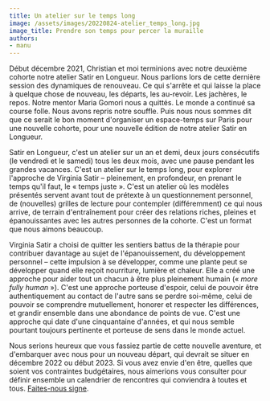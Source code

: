 ```yaml
---
title: Un atelier sur le temps long
image: /assets/images/20220824-atelier_temps_long.jpg
image_title: Prendre son temps pour percer la muraille
authors:
- manu
---
```


Début décembre 2021, Christian et moi terminions avec notre deuxième cohorte
notre atelier Satir en Longueur. Nous parlions lors de cette dernière session
des dynamiques de renouveau. Ce qui s'arrête et qui laisse la place à quelque
chose de nouveau, les départs, les au-revoir. Les jachères, le repos. Notre
mentor Maria Gomori nous a quittés. Le monde a continué sa course folle. Nous
avons repris notre souffle. Puis nous nous sommes dit que ce serait le bon
moment d'organiser un espace-temps sur Paris pour une nouvelle cohorte, pour
une nouvelle édition de notre atelier Satir en Longueur.

Satir en Longueur, c'est un atelier sur un an et demi, deux jours consécutifs
(le vendredi et le samedi) tous les deux mois, avec une pause pendant les
grandes vacances. C'est un atelier sur le temps long, pour explorer l'approche
de Virginia Satir – pleinement, en profondeur, en prenant le temps qu'il faut,
le « temps juste ». C'est un atelier où les modèles présentés servent avant
tout de prétexte à un questionnement personnel, de (nouvelles) grilles de
lecture pour contempler (différemment) ce qui nous arrive, de terrain
d'entraînement pour créer des relations riches, pleines et épanouissantes avec
les autres personnes de la cohorte. C'est un format que nous aimons beaucoup.

Virginia Satir a choisi de quitter les sentiers battus de la thérapie pour
contribuer davantage au sujet de l'épanouissement, du développement personnel
– cette impulsion à se développer, comme une plante peut se développer quand
elle reçoit nourriture, lumière et chaleur. Elle a créé une approche pour aider
tout un chacun à être plus pleinement humain (« _more fully human_ »). C'est
une approche porteuse d'espoir, celui de pouvoir être authentiquement au
contact de l'autre sans se perdre soi-même, celui de pouvoir se comprendre
mutuellement, honorer et respecter les différences, et grandir ensemble dans
une abondance de points de vue. C'est une approche qui date d'une cinquantaine
d'années, et qui nous semble pourtant toujours pertinente et porteuse de sens
dans le monde actuel.

Nous serions heureux que vous fassiez partie de cette nouvelle aventure, et
d'embarquer avec nous pour un nouveau départ, qui devrait se situer en décembre
2022 ou début 2023. Si vous avez envie d'en être, quelles que soient vos
contraintes budgétaires, nous aimerions vous consulter pour définir ensemble un
calendrier de rencontres qui conviendra à toutes et tous. [Faites-nous
signe](mailto:contact@changer-grandir.org).
